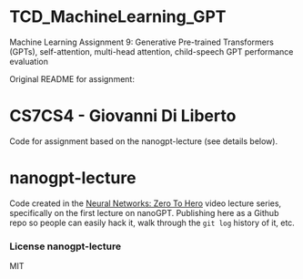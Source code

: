 # TCD_MachineLearning_GPT
Machine Learning Assignment 9: Generative Pre-trained Transformers (GPTs), self-attention, multi-head attention, child-speech GPT performance evaluation

Original README for assignment:
# CS7CS4 - Giovanni Di Liberto

Code for assignment based on the nanogpt-lecture (see details below).

# nanogpt-lecture

Code created in the [Neural Networks: Zero To Hero](https://karpathy.ai/zero-to-hero.html) video lecture series, specifically on the first lecture on nanoGPT. Publishing here as a Github repo so people can easily hack it, walk through the `git log` history of it, etc.

### License nanogpt-lecture

MIT
